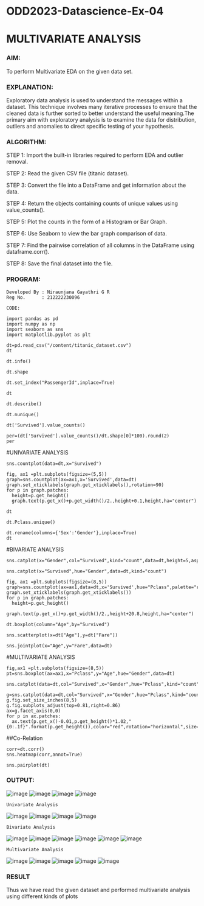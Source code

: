 # ODD2023-Datascience-Ex-04

# MULTIVARIATE ANALYSIS
### AIM:
To perform Multivariate EDA on the given data set.

### EXPLANATION:
Exploratory data analysis is used to understand the messages within a dataset. This technique involves many iterative processes to ensure that the cleaned data is further sorted to better understand the useful meaning.The primary aim with exploratory analysis is to examine the data for distribution, outliers and anomalies to direct specific testing of your hypothesis.

### ALGORITHM:
STEP 1:
Import the built-in libraries required to perform EDA and outlier removal.

STEP 2:
Read the given CSV file (titanic dataset).

STEP 3:
Convert the file into a DataFrame and get information about the data.

STEP 4:
Return the objects containing counts of unique values using value_counts().

STEP 5:
Plot the counts in the form of a Histogram or Bar Graph.

STEP 6:
Use Seaborn to view the bar graph comparison of data.

STEP 7:
Find the pairwise correlation of all columns in the DataFrame using dataframe.corr().

STEP 8:
Save the final dataset into the file.

### PROGRAM:
```
Developed By : Niraunjana Gayathri G R
Reg No.      : 212222230096
```
```
CODE:
```
```
import pandas as pd
import numpy as np
import seaborn as sns
import matplotlib.pyplot as plt

dt=pd.read_csv("/content/titanic_dataset.csv")
dt

dt.info()

dt.shape

dt.set_index("PassengerId",inplace=True)

dt

dt.describe()

dt.nunique()

dt['Survived'].value_counts()

per=(dt['Survived'].value_counts()/dt.shape[0]*100).round(2)
per
```

#UNIVARIATE ANALYSIS
```
sns.countplot(data=dt,x="Survived")

fig, ax1 =plt.subplots(figsize=(5,5))
graph=sns.countplot(ax=ax1,x='Survived',data=dt)
graph.set_xticklabels(graph.get_xticklabels(),rotation=90)
for p in graph.patches:
  height=p.get_height()
  graph.text(p.get_x()+p.get_width()/2.,height+0.1,height,ha="center")

dt

dt.Pclass.unique()

dt.rename(columns={'Sex':'Gender'},inplace=True)
dt
```
#BIVARIATE ANALYSIS
```
sns.catplot(x="Gender",col="Survived",kind="count",data=dt,height=5,aspect=.7)

sns.catplot(x="Survived",hue="Gender",data=dt,kind="count")

fig, ax1 =plt.subplots(figsize=(8,5))
graph=sns.countplot(ax=ax1,data=dt,x='Survived',hue="Pclass",palette="rainbow")
graph.set_xticklabels(graph.get_xticklabels())
for p in graph.patches:
  height=p.get_height()
  graph.text(p.get_x()+p.get_width()/2.,height+20.8,height,ha="center")

dt.boxplot(column="Age",by="Survived")

sns.scatterplot(x=dt["Age"],y=dt["Fare"])

sns.jointplot(x="Age",y="Fare",data=dt)
```
#MULTIVARIATE ANALYSIS
```
fig,ax1 =plt.subplots(figsize=(8,5))
pt=sns.boxplot(ax=ax1,x="Pclass",y="Age",hue="Gender",data=dt)

sns.catplot(data=dt,col="Survived",x="Gender",hue="Pclass",kind="count")

g=sns.catplot(data=dt,col="Survived",x="Gender",hue="Pclass",kind="count",legend=True)
g.fig.set_size_inches(8,5)
g.fig.subplots_adjust(top=0.81,right=0.86)
ax=g.facet_axis(0,0)
for p in ax.patches:
  ax.text(p.get_x()-0.01,p.get_height()*1.02,"{0:.1f}".format(p.get_height()),color="red",rotation="horizontal",size="small")
```
##Co-Relation
```
corr=dt.corr()
sns.heatmap(corr,annot=True)

sns.pairplot(dt)
```
### OUTPUT:
![image](https://github.com/niraunjana/ODD2023-Datascience-Ex-04/assets/119395610/b88542f0-65bc-4f87-ac01-d683b23e6fb3)
![image](https://github.com/niraunjana/ODD2023-Datascience-Ex-04/assets/119395610/0f54a20f-6735-4866-85c7-7d9905d7e632)
![image](https://github.com/niraunjana/ODD2023-Datascience-Ex-04/assets/119395610/8b861fc6-86db-476e-b78b-cfb198b79c52)
![image](https://github.com/niraunjana/ODD2023-Datascience-Ex-04/assets/119395610/a41b55e3-2b6b-4c6d-b2f0-d0f6d10d3cfa)
```
Univariate Analysis
```
![image](https://github.com/niraunjana/ODD2023-Datascience-Ex-04/assets/119395610/d6466390-7999-4f6c-91e8-a4c4edda2250)
![image](https://github.com/niraunjana/ODD2023-Datascience-Ex-04/assets/119395610/fa9c42e9-e925-4809-92fb-c624ef9c4e01)
![image](https://github.com/niraunjana/ODD2023-Datascience-Ex-04/assets/119395610/db02268f-2592-49d0-8a9a-feb2ee83b203)
![image](https://github.com/niraunjana/ODD2023-Datascience-Ex-04/assets/119395610/2f24e3f5-2a62-4aca-ab30-f40a13b30b29)
```
Bivariate Analysis
```
![image](https://github.com/niraunjana/ODD2023-Datascience-Ex-04/assets/119395610/43059205-5499-4af3-b131-630d1ad6d195)
![image](https://github.com/niraunjana/ODD2023-Datascience-Ex-04/assets/119395610/53878468-2645-4972-82e1-24e36ca26a6b)
![image](https://github.com/niraunjana/ODD2023-Datascience-Ex-04/assets/119395610/1b7485a0-87b3-473a-a4be-32d12f2fb85d)
![image](https://github.com/niraunjana/ODD2023-Datascience-Ex-04/assets/119395610/4a227f51-2541-4d24-9d10-bf2609093d19)
![image](https://github.com/niraunjana/ODD2023-Datascience-Ex-04/assets/119395610/5a774761-aa28-45fc-8d99-11f267057efd)
![image](https://github.com/niraunjana/ODD2023-Datascience-Ex-04/assets/119395610/7fa9a109-55ce-4d51-abed-0126ef8d6b56)
```
Multivariate Analysis
```
![image](https://github.com/niraunjana/ODD2023-Datascience-Ex-04/assets/119395610/cfb79950-ed23-4f42-85f8-fa73469a8998)
![image](https://github.com/niraunjana/ODD2023-Datascience-Ex-04/assets/119395610/0f7e0026-304c-4367-a973-493ec1c2604e)
![image](https://github.com/niraunjana/ODD2023-Datascience-Ex-04/assets/119395610/165dd4af-3675-44e1-bf0f-06a4699add15)
![image](https://github.com/niraunjana/ODD2023-Datascience-Ex-04/assets/119395610/49a3d342-9173-442c-9ada-5e104d059cf5)
![image](https://github.com/niraunjana/ODD2023-Datascience-Ex-04/assets/119395610/6e9c1ecf-e433-4060-aaf9-e59c6ae78a60)

### RESULT 
Thus we have read the given dataset and performed multivariate analysis using different kinds of plots


